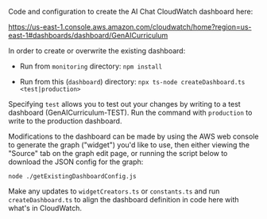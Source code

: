 Code and configuration to create the AI Chat CloudWatch dashboard here:

https://us-east-1.console.aws.amazon.com/cloudwatch/home?region=us-east-1#dashboards/dashboard/GenAICurriculum

In order to create or overwrite the existing dashboard:

- Run from `monitoring` directory: `npm install`

- Run from this (`dashboard`) directory: `npx ts-node createDashboard.ts <test|production>`

Specifying `test` allows you to test out your changes by writing to a test dashboard (GenAICurriculum-TEST). Run the command with `production` to write to the production dashboard.

Modifications to the dashboard can be made by using the AWS web console to generate the graph ("widget") you'd like to use,
then either viewing the "Source" tab on the graph edit page, or running the script below to download the JSON config for the graph:

`node ./getExistingDashboardConfig.js`

Make any updates to `widgetCreators.ts` or `constants.ts` and run `createDashboard.ts` to align
the dashboard definition in code here with what's in CloudWatch.
